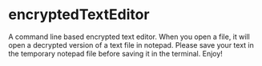 # encryptedTextEditor

A command line based encrypted text editor. When you open a file, it will open a decrypted version of a text file in notepad. Please save your text in the temporary notepad file before saving it in the terminal. Enjoy!
